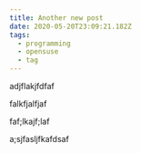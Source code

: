 ```yaml
---
title: Another new post
date: 2020-05-20T23:09:21.182Z
tags:
  - programming
  - opensuse
  - tag
---
```

adjflakjfdfaf

falkfjalfjaf

faf;lkajf;laf

a;sjfasljfkafdsaf